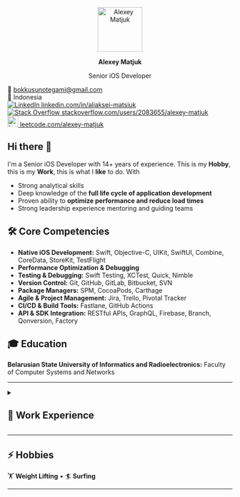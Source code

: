 <p align="center">
  <img src="https://avatars.githubusercontent.com/u/3024819?v=4" alt="Alexey Matjuk" width="100" height="100">
  <p align="center">
  <strong>Alexey Matjuk</strong>
  </p>
  <p align="center">
  Senior iOS Developer
  </p>
</p>

<p align="left">
  📧 <a href="mailto:bokkusunotegami@gmail.com">bokkusunotegami@gmail.com</a><br>
  📍 Indonesia
  <a href="https://www.linkedin.com/in/aliaksei-matsiuk" target="_blank"><br>
    <img src="https://cdn-icons-png.flaticon.com/24/3536/3536505.png" alt="LinkedIn">
    linkedin.com/in/aliaksei-matsiuk
  </a><br>
  <a href="https://stackoverflow.com/users/2083655/alexey-matjuk" target="_blank">
    <img src="https://cdn-icons-png.flaticon.com/24/2111/2111628.png" alt="Stack Overflow">
    stackoverflow.com/users/2083655/alexey-matjuk
  </a><br>
  <a href="https://www.leetcode.com/alexey-matjuk" target="_blank">
    <img src="https://upload.wikimedia.org/wikipedia/commons/1/19/LeetCode_logo_black.png" width="24" height="24" alt="LeetCode">
    leetcode.com/alexey-matjuk
  </a><br>
</p>

## Hi there 👋
I'm a Senior iOS Developer with 14+ years of experience. This is my **Hobby**, this is my **Work**, this is what I **like** to do. With
 
- Strong analytical skills  
- Deep knowledge of the **full life cycle of application development**  
- Proven ability to **optimize performance and reduce load times**  
- Strong leadership experience mentoring and guiding teams  

## 🛠 Core Competencies
- **Native iOS Development:** Swift, Objective-C, UIKit, SwiftUI, Combine, CoreData, StoreKit, TestFlight  
- **Performance Optimization & Debugging**
- **Testing & Debugging:** Swift Testing, XCTest, Quick, Nimble
- **Version Control:** Git, GitHub, GitLab, Bitbucket, SVN
- **Package Managers:** SPM, CocoaPods, Carthage
- **Agile & Project Management:** Jira, Trello, Pivotal Tracker  
- **CI/CD & Build Tools:** Fastlane, GitHub Actions
- **API & SDK Integration:** RESTful APIs, GraphQL, Firebase, Branch, Qonversion, Factory

## 🎓 Education  

**Belarusian State University of Informatics and Radioelectronics:** Faculty of Computer Systems and Networks

---

<details>
<summary><h2>🚀  Work Experience</h2></summary>

### [**Axelroad: Strength Training**](https://apps.apple.com/app/axelroad-strength-training/id6502515101) _(Feb 2025 – current)_  
**Senior Software Engineer**  
Leading iOS app development and owning key technical decisions.

**Achievements:**
*	Significantly simplified app logic, reduced code complexity and amount of code while still delivering new features:
    *	Migrated almost the whole project to **Swift Modern Concurrency**.
    *	Migrated most of the screens and views to **SwiftUI**.
    *	Code shrunk from *‎69055* lines of code (including Storyboards) to *28180*, which is around **60%**.
* Migrated project to **Swift 6**.
* Eliminated all warnings.
* Made early (2nd beta) support of **iOS 26** and **Xcode 26**.
*	Automated/Simplified build and deployment processes with **Fastlane** and **GitHub Actions**.
*	Migrated project to **Buildable Folders** to minimize merge conflicts and streamline **Pull Requests**.

---
### [**Vention**](https://ventionteams.com) and [**ItechArt Group**](https://itechartgroup.by) _(2011 – 2024)_
Participated in the following projects as an employee of [Vention](https://ventionteams.com) and [ItechArt Group](https://itechartgroup.by).
The provided list is incomplete and only includes the most interesting projects.

Honorable mentions:
* [Camp Bestival](https://bambinogoodies.co.uk/camp-bestival-finger-paints-ipad-app/) - iPadOS App
* [ClassPass](https://classpass.com) - iOS App
* [Bitdefender](https://www.bitdefender.com) - POC of macOS app 
* [CNA](https://www.cna.id/) - Android App

### [**GuideHuman**](https://guidehuman.co) _(Feb 2024 – Aug 2024)_  
**Senior Software Engineer**  
- Developed a **smart social media app** enabling intuitive content sharing and organization  
- Led the **video generation feature**, reducing processing time from **15-20 sec to 3 sec**  
- Designed a custom **animation label inspired by Apple Music karaoke**  
- Optimized internal **sharing API**, making it easier to expand integrations

---

### [**Flow**](https://apps.apple.com/by/app/life-in-flow/id1660942497) _(Jun 2023 – Nov 2023)_  
**Senior Software Engineer**  
- Led the development of a **cloud-based property management app**  
- Reworked **app navigation**, enhancing usability and safety  
- Improved **SwiftUI components**, fixing architectural flaws  
- Conducted team training on **SwiftUI layout concepts vs. UIKit**  

---

### [**Memrise - Education Platform**](https://www.memrise.com) _(Nov 2022 – Jun 2023)_  
**Senior Software Engineer**  
- Enhanced **language learning app with 50M+ users**  
- Developed **SwiftGen templates**, streamlining localization  
- Suggested and implemented **Git automation to prevent CI failures**  
- Eliminated long-standing app performance bugs  

---

### [**Tinybeans - Photo Sharing App**](https://tinybeans.com) _(Nov 2020 – Nov 2022)_  
**Senior Software Engineer / Tech Lead**  
- Integrated **SwiftUI** and led architectural improvements  
- Developed advanced **photo & video editing tools**  
- Designed a **subscription discount model** based on user activity  

---

### [**boon.PLANET & boon.**](https://x.com/boon_official) _(Mar 2018 – Jun 2020)_  
**Senior Software Engineer / Team Lead**  
- Built a **fintech banking app** supporting digital and physical Mastercard payments  
- Led a **team of 13 engineers**  
- Implemented **Apple Pay and multiple payment services**  
- Architected the app using **MVVM & Clean Architecture**  

---

### [**bankomo by ReiseBank AG**](https://appadvice.com/app/bankomo/1256304595) _(Nov 2016 – Jun 2020)_  
**Senior Software Engineer / Team Lead**  
- Built a **mobile banking app for ReiseBank AG**  
- Successfully convinced the client to **switch to Swift** for development  
- Delivered the app **on time with industry-leading quality**  

---

### [**Primer iOS SDK v3**](https://github.com/goprimer/primer-ios-sdk) _(Jul 2015 – Jul 2016)_  
**Senior Software Engineer**  
- Extensively participated in architecturing of all key parts of SDK
- We created highly testable code base and achieved more than 80% test
coverage
- Suggested and adopted newly introduced Apple's UI tests
- Based on my previous experience encouraged to use Swift for Unit/UI tests,
which allowed us to write them faster
- Accomplished R&D and established all framework guidelines to achieve
compliance of our Objective-C codebase with Swift

---

### [**Pixable (iOS & Android)**](https://avinashadluri.medium.com/pixable-dont-miss-a-single-photo-in-facebook-twitter-recently-though-you-are-busy-here-is-your-photo-70249e61d66a) _(Dec 2013 – Jul 2015)_  
**Middle-Senior Software Engineer**  
- Developed a **news feed and aggregator** for photos and videos from Facebook, Twitter, and Instagram  
- Led the **Objective-C to Swift rewrite**, improving maintainability and modernizing the codebase  
- Implemented a **Pinterest-style grid** for smooth media browsing  
- Created a **custom ReactiveCocoa wrapper for Swift**, enabling declarative programming  

---

### [**IntellaCar**](https://appadvice.com/app/intellacar-hd/456679848) _(Nov 2011 – Dec 2013)_  
**Junior-Middle Software Engineer**  
- Developed a **mobile sales platform** for car dealerships, eliminating knowledge gaps for consultants  
- Integrated **CARFAX API**, enabling instant vehicle history reports  
- Optimized database queries, improving **UI performance and data syncing**  
- Led the architecture of a **sync application** to retrieve car data from multiple sources  

</details>

---
## ⚡ Hobbies  
🏋️ **Weight Lifting** • 🏄 **Surfing**

---

